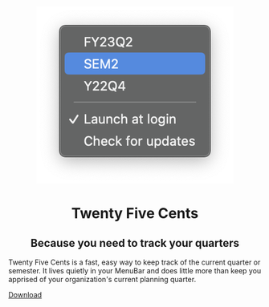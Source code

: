 <p align="center">
  <img src="images/screenshot.png">
</p>
<h1 align="center">Twenty Five Cents</h1>
<h2 align="center">Because you need to track your quarters</h2>


Twenty Five Cents is a fast, easy way to keep track of the current quarter or semester. It lives quietly in your MenuBar and does little more than keep you apprised of your organization's current planning quarter.

[Download](https://install.appcenter.ms/orgs/rreichel3/apps/25-Cents/distribution_groups/Public)
